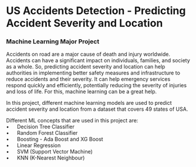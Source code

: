 <h1>US Accidents Detection - Predicting Accident Severity and Location</h1>

<h3>Machine Learning Major Project</h3>

Accidents on road are a major cause of death and injury worldwide. Accidents can have a significant impact on individuals, families, and society as a whole. So, predicting accident severity and location can help authorities in implementing better safety measures and infrastructure to reduce accidents and their severity. It can help emergency services respond quickly and efficiently, potentially reducing the severity of injuries and loss of life. For this, machine learning can be a great help.

In this project, different machine learning models are used to predict accident severity and location from a dataset that covers 49 states of USA.

Different ML concepts that are used in this project are:
<br>• &emsp; Decision Tree Classifier
<br>• &emsp; Random Forest Classifier
<br>• &emsp; Boosting - Ada Boost and XG Boost
<br>• &emsp; Linear Regression
<br>• &emsp; SVM (Support Vector Machine)
<br>• &emsp; KNN (K-Nearest Neighbour)